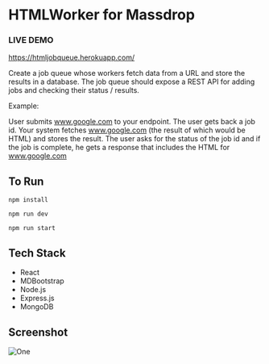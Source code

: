 # HTMLWorker for Massdrop


### LIVE DEMO
https://htmljobqueue.herokuapp.com/


Create a job queue whose workers fetch data from a URL and store the results in a database. The job queue should expose a REST API for adding jobs and checking their status / results.

Example:

User submits www.google.com to your endpoint. The user gets back a job id. Your system fetches www.google.com (the result of which would be HTML) and stores the result. The user asks for the status of the job id and if the job is complete, he gets a response that includes the HTML for www.google.com


## To Run
```
npm install
```

```
npm run dev
```

```
npm run start
```

## Tech Stack
- React
- MDBootstrap
- Node.js
- Express.js
- MongoDB

## Screenshot
![One](https://media.giphy.com/media/XvwgIMVGMxETm/giphy.gif)
